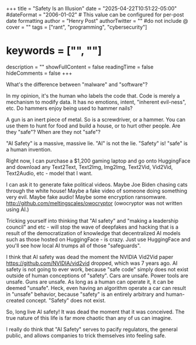 +++
title = "Safety Is an Illusion"
date = "2025-04-22T10:51:22-05:00"
#dateFormat = "2006-01-02" # This value can be configured for per-post date formatting
author = "Henry Post"
authorTwitter = "" #do not include @
cover = ""
tags = ["rant", "programming", "cybersecurity"]
# keywords = ["", ""]
description = ""
showFullContent = false
readingTime = false
hideComments = false
+++


What's the difference between "malware" and "software"?

In my opinion, it's the human who labels the code that. Code is merely a mechanism to modify data. It has no emotions, intent, "inherent evil-ness", etc. Do hammers enjoy being used to hammer nails?

A gun is an inert piece of metal. So is a screwdriver, or a hammer. You can use them to hunt for food and build a house, or to hurt other people. Are they "safe"? When are they not "safe"?

"AI Safety" is a massive, massive lie. "AI" is not the lie. "Safety" is! "safe" is a human invention.

Right now, I can purchase a $1,200 gaming laptop and go onto HuggingFace and download any Text2Text, Text2Img, Img2Img, Text2Vid, Vid2Vid, Text2Audio, etc - model that I want.

I can ask it to generate fake political videos. Maybe Joe Biden chasing cats through the white house! Maybe a fake video of someone doing something very evil. Maybe fake audio! Maybe some encryption ransomware. <http://github.com/meltingscales/owocryptor> (owocryptor was not written using AI.)

Tricking yourself into thinking that "AI safety" and "making a leadership council" and etc - will stop the wave of deepfakes and hacking that is a result of the democratization of knowledge that decentralized AI models such as those hosted on HuggingFace - is crazy. Just use HuggingFace and you'll see how local AI trumps all of those "safeguards".

I think that AI safety was dead the moment the NVIDIA Vid2Vid paper <https://github.com/NVIDIA/vid2vid> dropped, which was 7 years ago. AI safety is not going to ever work, because "safe code" simply does not exist outside of human conceptions of "safety". Cars are unsafe. Power tools are unsafe. Guns are unsafe. As long as a human can operate it, it can be deemed "unsafe". Heck, even having an algorithm operate a car can result in "unsafe" behavior, because "safety" is an entirely arbitrary and human-created concept. "Safety" does not exist.

So, long live AI safety! It was dead the moment that it was conceived. The true nature of this life is far more chaotic than any of us can imagine.

I really do think that "AI Safety" serves to pacify regulators, the general public, and allows companies to trick themselves into feeling safe.